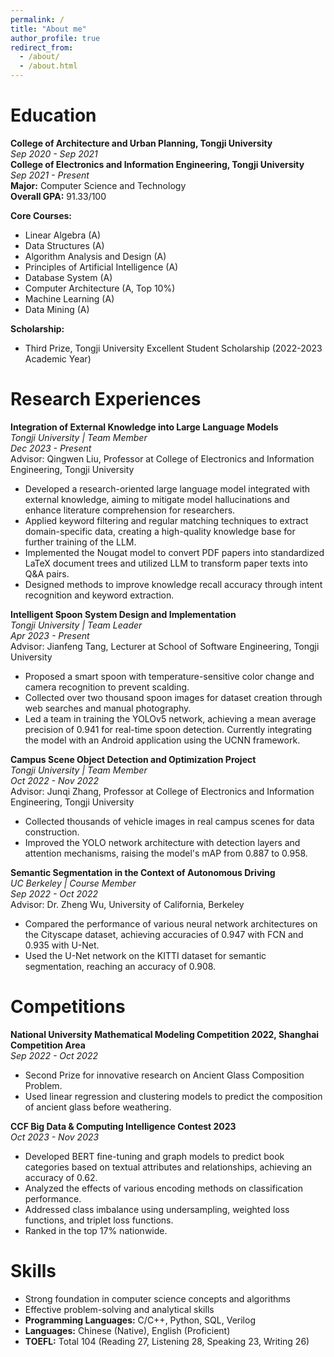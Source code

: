 ```yaml
---
permalink: /
title: "About me"
author_profile: true
redirect_from: 
  - /about/
  - /about.html
---
```


# Education
**College of Architecture and Urban Planning, Tongji University**  
_Sep 2020 - Sep 2021_  
**College of Electronics and Information Engineering, Tongji University**  
_Sep 2021 - Present_  
**Major:** Computer Science and Technology  
**Overall GPA:** 91.33/100  

**Core Courses:**  
- Linear Algebra (A)  
- Data Structures (A)  
- Algorithm Analysis and Design (A)  
- Principles of Artificial Intelligence (A)  
- Database System (A)  
- Computer Architecture (A, Top 10%)  
- Machine Learning (A)  
- Data Mining (A)  

**Scholarship:**  
- Third Prize, Tongji University Excellent Student Scholarship (2022-2023 Academic Year)  

# Research Experiences
**Integration of External Knowledge into Large Language Models**  
_Tongji University | Team Member_  
_Dec 2023 - Present_  
Advisor: Qingwen Liu, Professor at College of Electronics and Information Engineering, Tongji University  

- Developed a research-oriented large language model integrated with external knowledge, aiming to mitigate model hallucinations and enhance literature comprehension for researchers.  
- Applied keyword filtering and regular matching techniques to extract domain-specific data, creating a high-quality knowledge base for further training of the LLM.  
- Implemented the Nougat model to convert PDF papers into standardized LaTeX document trees and utilized LLM to transform paper texts into Q&A pairs.  
- Designed methods to improve knowledge recall accuracy through intent recognition and keyword extraction.  

**Intelligent Spoon System Design and Implementation**  
_Tongji University | Team Leader_  
_Apr 2023 - Present_  
Advisor: Jianfeng Tang, Lecturer at School of Software Engineering, Tongji University  

- Proposed a smart spoon with temperature-sensitive color change and camera recognition to prevent scalding.  
- Collected over two thousand spoon images for dataset creation through web searches and manual photography.  
- Led a team in training the YOLOv5 network, achieving a mean average precision of 0.941 for real-time spoon detection. Currently integrating the model with an Android application using the UCNN framework.  

**Campus Scene Object Detection and Optimization Project**  
_Tongji University | Team Member_  
_Oct 2022 - Nov 2022_  
Advisor: Junqi Zhang, Professor at College of Electronics and Information Engineering, Tongji University  

- Collected thousands of vehicle images in real campus scenes for data construction.  
- Improved the YOLO network architecture with detection layers and attention mechanisms, raising the model's mAP from 0.887 to 0.958.  

**Semantic Segmentation in the Context of Autonomous Driving**  
_UC Berkeley | Course Member_  
_Sep 2022 - Oct 2022_  
Advisor: Dr. Zheng Wu, University of California, Berkeley  

- Compared the performance of various neural network architectures on the Cityscape dataset, achieving accuracies of 0.947 with FCN and 0.935 with U-Net.  
- Used the U-Net network on the KITTI dataset for semantic segmentation, reaching an accuracy of 0.908.  

# Competitions
**National University Mathematical Modeling Competition 2022, Shanghai Competition Area**  
_Sep 2022 - Oct 2022_  
- Second Prize for innovative research on Ancient Glass Composition Problem.  
- Used linear regression and clustering models to predict the composition of ancient glass before weathering.  

**CCF Big Data & Computing Intelligence Contest 2023**  
_Oct 2023 - Nov 2023_  
- Developed BERT fine-tuning and graph models to predict book categories based on textual attributes and relationships, achieving an accuracy of 0.62.  
- Analyzed the effects of various encoding methods on classification performance.  
- Addressed class imbalance using undersampling, weighted loss functions, and triplet loss functions.  
- Ranked in the top 17% nationwide.  

# Skills
- Strong foundation in computer science concepts and algorithms  
- Effective problem-solving and analytical skills  
- **Programming Languages:** C/C++, Python, SQL, Verilog  
- **Languages:** Chinese (Native), English (Proficient)  
- **TOEFL:** Total 104 (Reading 27, Listening 28, Speaking 23, Writing 26)  
